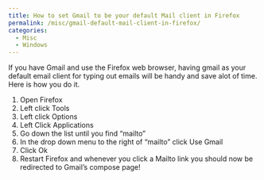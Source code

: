 ```yaml
---
title: How to set Gmail to be your default Mail client in Firefox
permalink: /misc/gmail-default-mail-client-in-firefox/
categories:
  - Misc
  - Windows
---
```

If you have Gmail and use the Firefox web browser, having gmail as your default email client for typing out emails will be handy and save alot of time. Here is how you do it.

  1. Open Firefox
  2. Left click Tools
  3. Left click Options
  4. Left Click Applications
  5. Go down the list until you find &#8220;mailto&#8221;
  6. In the drop down menu to the right of &#8220;mailto&#8221; click Use Gmail
  7. Click Ok
  8. Restart Firefox and whenever you click a Mailto link you should now be redirected to Gmail&#8217;s compose page!
